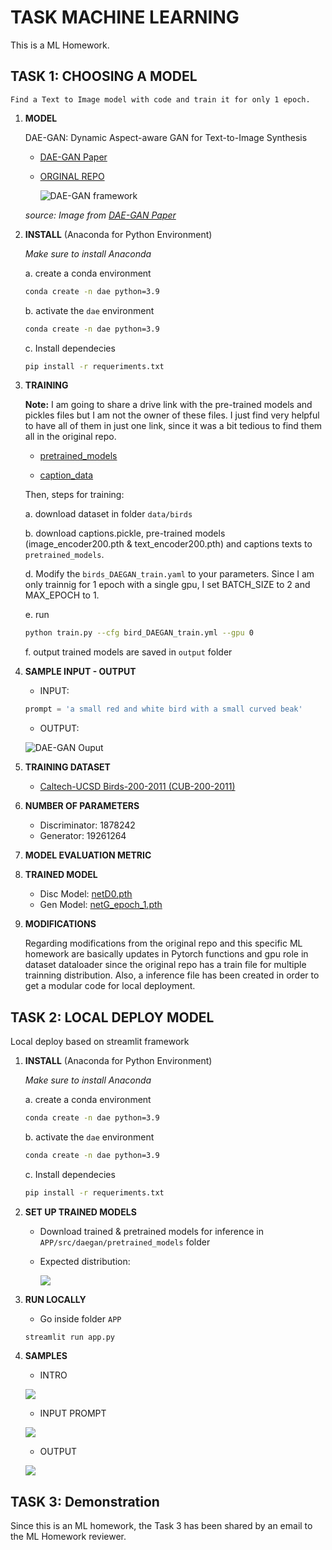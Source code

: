 # TASK MACHINE LEARNING

This is a ML Homework.

## TASK 1: CHOOSING A MODEL

    Find a Text to Image model with code and train it for only 1 epoch.

1. **MODEL** 

    DAE-GAN: Dynamic Aspect-aware GAN for Text-to-Image Synthesis

    * [DAE-GAN Paper](https://openaccess.thecvf.com/content/ICCV2021/papers/Ruan_DAE-GAN_Dynamic_Aspect-Aware_GAN_for_Text-to-Image_Synthesis_ICCV_2021_paper.pdf)
    * [ORGINAL REPO](https://github.com/hiarsal/DAE-GAN)


        ![DAE-GAN framework](images/framework.png)

    *source: Image from [DAE-GAN Paper](https://openaccess.thecvf.com/content/ICCV2021/papers/Ruan_DAE-GAN_Dynamic_Aspect-Aware_GAN_for_Text-to-Image_Synthesis_ICCV_2021_paper.pdf)*

2. **INSTALL** (Anaconda for Python Environment)

    *Make sure to install Anaconda*

    a. create a conda environment 
    ```bash
    conda create -n dae python=3.9
    ```
    b. activate the `dae` environment
    ```bash
    conda create -n dae python=3.9
    ```
    c. Install dependecies
    ```bash
    pip install -r requeriments.txt
    ```

3. **TRAINING**

    **Note:**
    I am going to share a drive link with the pre-trained models and pickles files but I am not the owner of these files. I just find very helpful to have all of them in just one link, since it was a bit tedious to find them all in the original repo. 

    * [pretrained_models](https://drive.google.com/drive/folders/16FaCL_XToR0fX8KJRjkhPVYfLusLe0Mj?usp=drive_link)

    * [caption_data](https://drive.google.com/drive/folders/1V3uUyplzS1B-TSUeI_T56puykf0rl_L6?usp=sharing)

    Then, steps for training:

    a. download dataset in folder `data/birds`

    b. download captions.pickle, pre-trained models (image_encoder200.pth & text_encoder200.pth) and captions texts to `pretrained_models`.

    d. Modify the `birds_DAEGAN_train.yaml` to your parameters. Since I am only trainnig for 1 epoch with a single gpu, I set BATCH_SIZE to 2 and MAX_EPOCH to 1.

    e. run 
    ```bash
    python train.py --cfg bird_DAEGAN_train.yml --gpu 0
    ```

    f. output trained models are saved in `output` folder

    


4. **SAMPLE INPUT - OUTPUT**

    * INPUT: 
    ```python
    prompt = 'a small red and white bird with a small curved beak'
    ```
    * OUTPUT:

    ![DAE-GAN Ouput](APP/src/output/image_0.png)


5. **TRAINING DATASET**

    * [Caltech-UCSD Birds-200-2011 (CUB-200-2011)](http://www.vision.caltech.edu/datasets/cub_200_2011/)


6. **NUMBER OF PARAMETERS**

    * Discriminator: 1878242
    * Generator: 19261264

7. **MODEL EVALUATION METRIC**

8. **TRAINED MODEL**

    * Disc Model: [netD0.pth](https://drive.google.com/drive/folders/1tuLivH_jDZtM-kt0Cgjb3UD7OIewVvZy?usp=sharing)
    * Gen Model: [netG_epoch_1.pth](https://drive.google.com/drive/folders/1tuLivH_jDZtM-kt0Cgjb3UD7OIewVvZy?usp=sharing)

9. **MODIFICATIONS**

    Regarding modifications from the original repo and this specific ML homework are basically updates in Pytorch functions and gpu role in dataset dataloader since the original repo has a train file for multiple trainning distribution. Also, a inference file has been created in order to get a modular code for local deployment.



## TASK 2: LOCAL DEPLOY MODEL

Local deploy based on streamlit framework

1. **INSTALL** (Anaconda for Python Environment)

    *Make sure to install Anaconda*

    a. create a conda environment 
    ```bash
    conda create -n dae python=3.9
    ```
    b. activate the `dae` environment
    ```bash
    conda create -n dae python=3.9
    ```
    c. Install dependecies
    ```bash
    pip install -r requeriments.txt
    ```

2. **SET UP TRAINED MODELS**

    * Download trained & pretrained models for inference in `APP/src/daegan/pretrained_models` folder   
    * Expected distribution:

        ![](images/trained_models_distribution_app.png)

2. **RUN LOCALLY**

    * Go inside folder `APP`
    ```bash
    streamlit run app.py 
    ```

3. **SAMPLES**

    * INTRO

    ![](images/intro_deploy.png)

    * INPUT PROMPT

    ![](images/input_prompt_deploy.png)

    * OUTPUT

    ![](images/output.png)


## TASK 3: Demonstration

Since this is an ML homework, the Task 3 has been shared by an email to the ML Homework reviewer.
